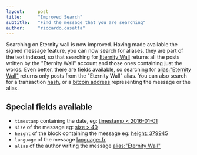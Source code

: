 ```yaml
---
layout:     post
title:      "Improved Search"
subtitle:   "Find the message that you are searching"
author:     "riccardo.casatta"
---
```


Searching on Eternity wall is now improved. Having made available the signed message feature, you can now search for aliases. they are part of the text indexed, so that searching for [Eternity Wall](http://eternitywall.it/search?q=Eternity+Wall) returns all the posts written by the "Eternity Wall" account and those ones containing just the words.
Even better, there are fields available, so searching for [alias:"Eternity Wall"](http://eternitywall.it/search?q=alias%3A%22Eternity+Wall%22) returns only posts from the "Eternity Wall" alias.
You can also search for a transaction [hash](http://eternitywall.it/search?q=435bd04cdc04eacaa715f5d41b684294bf573f03362b02befd8feb43e624665c), or a [bitcoin address](http://eternitywall.it/search?q=135E4KvaMJBAmX6nsq3twKnnBtjSL3csN6) representing the message or the alias.

## Special fields available

* `timestamp` containing the date, eg: [timestamp < 2016-01-01](http://eternitywall.it/search?q=timestamp+%3C+2016-01-01)
* `size` of the message eg: [size > 40](http://eternitywall.it/search?q=size+%3E+60)
* `height` of the block containing the message  eg: [height: 379945](http://eternitywall.it/search?q=height%3A+379945)
* `language` of the message [ language: fr ](http://eternitywall.it/search?q=language%3Afr)
* `alias` of the author writing the message [alias:"Eternity Wall"](http://eternitywall.it/search?q=alias%3A%22Eternity+Wall%22)
